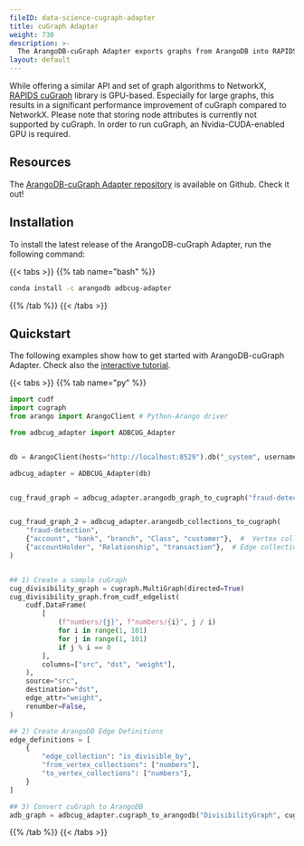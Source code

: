 ```yaml
---
fileID: data-science-cugraph-adapter
title: cuGraph Adapter
weight: 730
description: >- 
  The ArangoDB-cuGraph Adapter exports graphs from ArangoDB into RAPIDS cuGraph, a library of collective GPU-accelerated graph algorithms, and vice-versa
layout: default
---
```

While offering a similar API and set of graph algorithms to NetworkX,
[RAPIDS cuGraph](https://docs.rapids.ai/api/cugraph/stable/)
library is GPU-based. Especially for large graphs, this
results in a significant performance improvement of cuGraph compared to NetworkX.
Please note that storing node attributes is currently not supported by cuGraph.
In order to run cuGraph, an Nvidia-CUDA-enabled GPU is required.

## Resources

The [ArangoDB-cuGraph Adapter repository](https://github.com/arangoml/cugraph-adapter)
is available on Github. Check it out!

## Installation

To install the latest release of the ArangoDB-cuGraph Adapter,
run the following command:

{{< tabs >}}
{{% tab name="bash" %}}
```bash
conda install -c arangodb adbcug-adapter
```
{{% /tab %}}
{{< /tabs >}}

## Quickstart

The following examples show how to get started with ArangoDB-cuGraph Adapter.
Check also the 
[interactive tutorial](https://colab.research.google.com/github/arangoml/cugraph-adapter/blob/master/examples/ArangoDB_cuGraph_Adapter.ipynb).

{{< tabs >}}
{{% tab name="py" %}}
```py
import cudf
import cugraph
from arango import ArangoClient # Python-Arango driver

from adbcug_adapter import ADBCUG_Adapter


db = ArangoClient(hosts="http://localhost:8529").db("_system", username="root", password="")

adbcug_adapter = ADBCUG_Adapter(db)


cug_fraud_graph = adbcug_adapter.arangodb_graph_to_cugraph("fraud-detection")


cug_fraud_graph_2 = adbcug_adapter.arangodb_collections_to_cugraph(
    "fraud-detection",
    {"account", "bank", "branch", "Class", "customer"},  #  Vertex collections
    {"accountHolder", "Relationship", "transaction"},  # Edge collections
)


## 1) Create a sample cuGraph
cug_divisibility_graph = cugraph.MultiGraph(directed=True)
cug_divisibility_graph.from_cudf_edgelist(
    cudf.DataFrame(
        [
            (f"numbers/{j}", f"numbers/{i}", j / i)
            for i in range(1, 101)
            for j in range(1, 101)
            if j % i == 0
        ],
        columns=["src", "dst", "weight"],
    ),
    source="src",
    destination="dst",
    edge_attr="weight",
    renumber=False,
)

## 2) Create ArangoDB Edge Definitions
edge_definitions = [
    {
        "edge_collection": "is_divisible_by",
        "from_vertex_collections": ["numbers"],
        "to_vertex_collections": ["numbers"],
    }
]

## 3) Convert cuGraph to ArangoDB
adb_graph = adbcug_adapter.cugraph_to_arangodb("DivisibilityGraph", cug_graph, edge_definitions)
```
{{% /tab %}}
{{< /tabs >}}